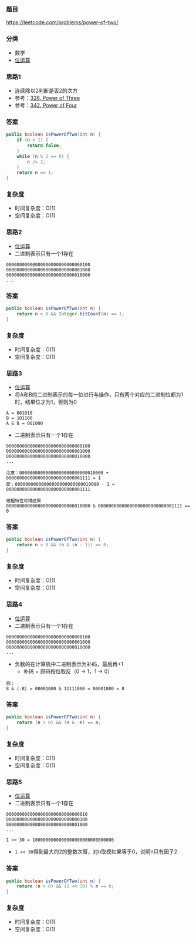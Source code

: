 ### 题目
https://leetcode.com/problems/power-of-two/

### 分类
* 数学
* [位运算](https://zhuanlan.zhihu.com/p/26890617)

### 思路1
* 连续除以2判断是否2的次方
* 参考：[326. Power of Three](326.%20Power%20of%20Three.md)
* 参考：[342. Power of Four](342.%20Power%20of%20Four.md)

### 答案
```java
public boolean isPowerOfTwo(int n) {
    if (n < 1) {
        return false;
    }
    while (n % 2 == 0) {
        n /= 2;
    }
    return n == 1;
}
```

### 复杂度
* 时间复杂度：O(1)
* 空间复杂度：O(1)

### 思路2
* [位运算](https://zhuanlan.zhihu.com/p/26890617)
* 二进制表示只有一个1存在
```
00000000000000000000000000000100
00000000000000000000000000001000
00000000000000000000000000010000
...
```

### 答案
```java
public boolean isPowerOfTwo(int n) {
    return n > 0 && Integer.bitCount(n) == 1;
}
```

### 复杂度
* 时间复杂度：O(1)
* 空间复杂度：O(1)

### 思路3
* [位运算](https://zhuanlan.zhihu.com/p/26890617)
* 将A和B的二进制表示的每一位进行与操作，只有两个对应的二进制位都为1时，结果位才为1，否则为0
```
A = 001010
B = 101100
A & B = 001000
```
* 二进制表示只有一个1存在
```
00000000000000000000000000000100
00000000000000000000000000001000
00000000000000000000000000010000
...

注意：00000000000000000000000000010000 + 00000000000000000000000000001111 = 1
即：00000000000000000000000000010000 - 1 = 00000000000000000000000000001111

根据特性可得结果
00000000000000000000000000010000 & 00000000000000000000000000001111 == 0 
```

### 答案
```java
public boolean isPowerOfTwo(int n) {
    return n > 0 && (n & (n - 1)) == 0;
}
```

### 复杂度
* 时间复杂度：O(1)
* 空间复杂度：O(1)

### 思路4
* [位运算](https://zhuanlan.zhihu.com/p/26890617)
* 二进制表示只有一个1存在
```
00000000000000000000000000000100
00000000000000000000000000001000
00000000000000000000000000010000
...
```
* 负数的在计算机中二进制表示为补码，最后再+1
    * 补码 = 原码按位取反（0 -> 1，1 -> 0）
```
例：
8 & (-8) = 00001000 & 11111000 = 00001000 = 8
```

### 答案
```java
public boolean isPowerOfTwo(int n) {
    return (n > 0) && (n & -n) == n;
}
```

### 复杂度
* 时间复杂度：O(1)
* 空间复杂度：O(1)

### 思路5
* [位运算](https://zhuanlan.zhihu.com/p/26890617)
* 二进制表示只有一个1存在
```
0000000000000000000000000000010
0000000000000000000000000000100
0000000000000000000000000001000
...

1 << 30 = 1000000000000000000000000000000
```
* `1 << 30`得到最大的2的整数次幂，对n取模如果等于0，说明n只有因子2

### 答案
```java
public boolean isPowerOfTwo(int n) {
    return (n > 0) && (1 << 30) % n == 0;
}
```

### 复杂度
* 时间复杂度：O(1)
* 空间复杂度：O(1)
